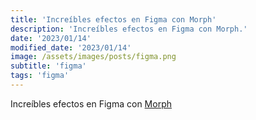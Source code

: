 ```yaml
---
title: 'Increíbles efectos en Figma con Morph'
description: 'Increíbles efectos en Figma con Morph.'
date: '2023/01/14'
modified_date: '2023/01/14'
image: /assets/images/posts/figma.png
subtitle: 'figma'
tags: 'figma'
---
```


Increíbles efectos en Figma con [Morph](https://www.figma.com/community/plugin/906950256777348534/Morph)
